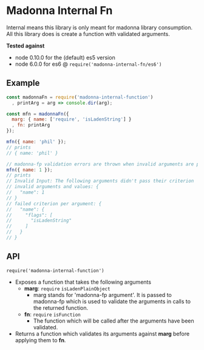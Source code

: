 # Madonna Internal Fn
Internal means this library is only meant for madonna library consumption. All
this library does is create a function with validated arguments.

**Tested against**
 - node 0.10.0 for the (default) es5 version
 - node 6.0.0 for es6 @ `require('madonna-internal-fn/es6')`

## Example
```js
const madonnaFn = require('madonna-internal-function')
  , printArg = arg => console.dir(arg);

const mfn = madonnaFn({
  marg: { name: ['require', 'isLadenString'] }
  , fn: printArg
});

mfn({ name: 'phil' });
// prints
// { name: 'phil' }

// madonna-fp validation errors are thrown when invalid arguments are passed
mfn({ name: 1 });
// prints
// Invalid Input: The following arguments didn't pass their criterion
// invalid arguments and values: {
//   "name": 1
// }
// failed criterion per argument: {
//   "name": {
//     "flags": [
//       "isLadenString"
//     ]
//   }
// }
```

## API
`require('madonna-internal-function')`
 - Exposes a function that takes the following arguments
   - **marg**: `require` `isLadenPlainObject`
     - marg stands for 'madonna-fp argument'.  It is passed to madonna-fp which
       is used to validate the arguments in calls to the returned function.
   - **fn**: `require` `isFunction`
     - The function which will be called after the arguments have been validated.
 - Returns a function which validates its arguments against **marg** before
   applying them to **fn**.
